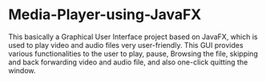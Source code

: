 # Media-Player-using-JavaFX
This basically a Graphical User Interface project based on JavaFX, which is used to play video and audio files very user-friendly. This GUI provides various functionalities to the user to play, pause, Browsing the file, skipping and back forwarding video and audio file, and also one-click quitting the window.
